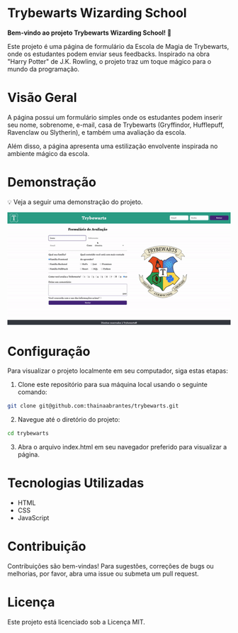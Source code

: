 # Trybewarts Wizarding School

<strong>Bem-vindo ao projeto Trybewarts Wizarding School! 🧙</strong>

Este projeto é uma página de formulário da Escola de Magia de Trybewarts, onde os estudantes podem enviar seus feedbacks. Inspirado na obra "Harry Potter" de J.K. Rowling, o projeto traz um toque mágico para o mundo da programação.

# Visão Geral

A página possui um formulário simples onde os estudantes podem inserir seu nome, sobrenome, e-mail, casa de Trybewarts (Gryffindor, Hufflepuff, Ravenclaw ou Slytherin), e também uma avaliação da escola.

Além disso, a página apresenta uma estilização envolvente inspirada no ambiente mágico da escola.

# Demonstração

💡 Veja a seguir uma demonstração do projeto.

![tela do formulário Trybewarts](./formulario.gif)

# Configuração

Para visualizar o projeto localmente em seu computador, siga estas etapas:

1. Clone este repositório para sua máquina local usando o seguinte comando:

```bash
git clone git@github.com:thainaabrantes/trybewarts.git
```

2. Navegue até o diretório do projeto:

```bash
cd trybewarts
```

3. Abra o arquivo index.html em seu navegador preferido para visualizar a página.

# Tecnologias Utilizadas

- HTML
- CSS
- JavaScript

# Contribuição

Contribuições são bem-vindas! Para sugestões, correções de bugs ou melhorias, por favor, abra uma issue ou submeta um pull request.

# Licença

Este projeto está licenciado sob a Licença MIT.
